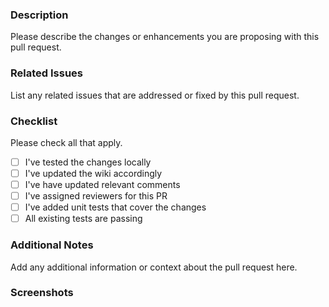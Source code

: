 ### Description

Please describe the changes or enhancements you are proposing with this pull request.

### Related Issues

List any related issues that are addressed or fixed by this pull request.

### Checklist

Please check all that apply.

- [ ] I've tested the changes locally
- [ ] I've updated the wiki accordingly
- [ ] I've have updated relevant comments
- [ ] I've assigned reviewers for this PR
- [ ] I've added unit tests that cover the changes
- [ ] All existing tests are passing

### Additional Notes

Add any additional information or context about the pull request here.

### Screenshots
